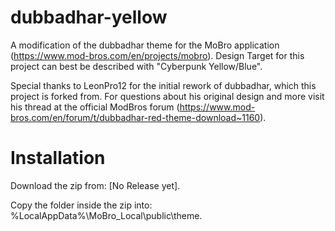 # dubbadhar-yellow
A modification of the dubbadhar theme for the MoBro application (https://www.mod-bros.com/en/projects/mobro).
Design Target for this project can best be described with "Cyberpunk Yellow/Blue".

Special thanks to LeonPro12 for the initial rework of dubbadhar, which this project is forked from.
For questions about his original design and more visit his thread at the official ModBros forum (https://www.mod-bros.com/en/forum/t/dubbadhar-red-theme-download~1160).

# Installation
Download the zip from: [No Release yet].

Copy the folder inside the zip into: %LocalAppData%\MoBro_Local\public\theme.
